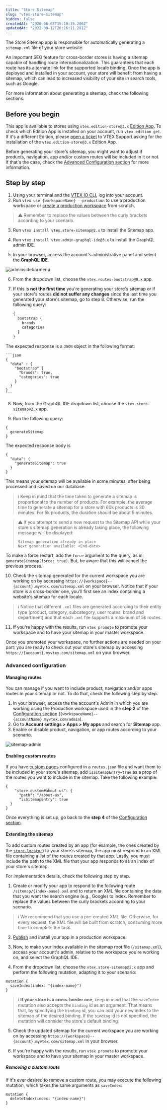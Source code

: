 ```yaml
---
title: "Store Sitemap"
slug: "vtex-store-sitemap"
hidden: false
createdAt: "2020-06-03T15:19:35.206Z"
updatedAt: "2022-08-12T20:16:11.281Z"
---
```

The Store Sitemap app is responsible for automatically generating a `sitemap.xml` file of your store website.

An important SEO feature for cross-border stores is having a sitemap capable of handling route internationalization. This guarantees that each route has its alternate link for the supported locale binding. Once the app is deployed and installed in your account, your store will benefit from having a sitemap, which can lead to increased visibility of your site in search tools, such as Google.

For more information about generating a sitemap, check the following sections.

## Before you begin

This app is available to stores using `vtex.edition-store@3.x` [Edition App](https://developers.vtex.com/docs/guides/vtex-io-documentation-edition-app). To check which Edition App is installed on your account, run `vtex edition get`. If it's a different Edition, please [open a ticket](https://help-tickets.vtex.com/smartlink/sso/login/zendesk) to VTEX Support asking for the installation of the `vtex.edition-store@3.x` Edition App.

Before generating your store's sitemap, you might want to adjust if products, navigation, app and/or custom routes will be included in it or not. If that's the case, check the [Advanced Configuration section](#advanced-configuration) for more information.

## Step by step

1. Using your terminal and the [VTEX IO CLI](https://developers.vtex.com/docs/guides/vtex-io-documentation-vtex-io-cli-installation-and-command-reference), log into your account.
2. Run `vtex use {workspaceName} --production` to use a production workspace or [create a production workspace](https://developers.vtex.com/docs/guides/vtex-io-documentation-creating-a-production-workspace) from scratch.

> ⚠️ Remember to replace the values between the curly brackets according to your scenario.

3. Run `vtex install vtex.store-sitemap@2.x` to install the Sitemap app.

4. Run `vtex install vtex.admin-graphql-ide@3.x` to install the GraphQL admin IDE.
5. In your browser, access the account's administrative panel and select the **GraphQL IDE**.

![adminsidebarmenu](https://cdn.jsdelivr.net/gh/vtexdocs/dev-portal-content@main/images/vtex-store-sitemap-0.png)

6. From the dropdown list, choose the `vtex.routes-bootstrap@0.x` app.
7. If this is **not the first time** you're generating your store's sitemap or if your store's routes **did not suffer any changes** since the last time you generated your store's sitemap, go to step 8. Otherwise, run the following query:

    ```graphql
    {
      bootstrap {
        brands
        categories
      }
    }
    ```

  The expected response is a `JSON` object in the following format:

    ```json
    {
      "data" : {
        "bootstrap" {
          "brands": true,
          "categories": true
        }
      }
    }
    ```

8. Now, from the GraphQL IDE dropdown list, choose the `vtex.store-sitemap@2.x` app.

9. Run the following query:

  ```
  {
    generateSitemap
  }
  ```

  The expected response body is

  ```
  {
    "data": {
      "generateSitemap": true
    }
  }
  ```

  This means your sitemap will be available in some minutes, after being processed and saved on our database.

  > ℹ️ Keep in mind that the time taken to generate a sitemap is proportional to the number of products. For example, the average time to generate a sitemap for a store with 60k products is 30 minutes. For 5k products, the duration should be about 5 minutes.

  > ⚠️ If you attempt to send a new request to the Sitemap API while your store's sitemap generation is already taking place, the following message will be displayed:
  > 
  > ```
  > Sitemap generation already in place
  > Next generation available: <End-date>
  > ```

  To make a force restart, add the `force` argument to the query, as in: `generateSitemap(force: true)`. But, be aware that this will cancel the previous process.

10. Check the sitemap generated for the current workspace you are working on by accessing `https://{workspace}--{account}.myvtex.com/sitemap.xml` on your browser. Notice that if your store is a cross-border one, you'll first see an index containing a website's sitemap for each locale.

  > ℹ️ Notice that different `.xml` files are generated according to their entity type (product, category, subcategory, user routes, brand and department) and that each `.xml` file supports a maximum of 5k routes.

11. If you're happy with the results, run `vtex promote` to promote your workspace and to have your sitemap in your master workspace.

  Once you promoted your workspace, no further actions are needed on your part: you are ready to check out your store's sitemap by accessing `https://{account}.myvtex.com/sitemap.xml` on your browser.

### Advanced configuration

#### Managing routes

You can manage if you want to include product, navigation and/or apps routes in your sitemap or not. To do that, check the following step by step.

1. In your browser, access the the account's Admin in which you are working using the Production workspace used in the **step 2** of the [Configuration section](#configuration) (`{workspaceName}--{accountName}.myvtex.com/admin`).
2. Go to **Account settings > Apps > My apps** and search for **Sitemap** app.
3. Enable or disable product, navigation, or app routes according to your scenario.

  ![sitemap-admin](https://cdn.jsdelivr.net/gh/vtexdocs/dev-portal-content@main/images/vtex-store-sitemap-1.png)

#### Enabling custom routes

If you have [custom pages](https://developers.vtex.com/docs/guides/vtex-io-documentation-creating-a-new-custom-page) configured in a `routes.json` file and want them to be included in your store's sitemap, add `isSitemapEntry=true` as a prop of the routes you want to include in the sitemap. Take the following example:

```
{
    "store.custom#about-us": {
      "path": "/about-us",
      "isSitemapEntry": true
  }
}
```

Once everything is set up, go back to the **step 4** of the [Configuration section](#configuration).

#### Extending the sitemap

To add custom routes created by an app (for example, the ones created by the [`store-locator`](https://github.com/vtex-apps/store-locator)) to your store's sitemap, the app must respond to an XML file containing a list of the routes created by that app. Lastly, you must include the path to the XML file that your app responds to as an index of your store's sitemap.

For implementation details, check the following step by step.

1. Create or modify your app to respond to the following route `/sitemap/{index-name}.xml` and to return an XML file containing the data that you want the search engine (e.g., Google) to index. Remember to replace the values between the curly brackets according to your scenario.

  > ℹ️ We recommend that you use a pre-created XML file. Otherwise, for every request, the XML file will be built from scratch, consuming more time to complete the task.

2. [Publish](https://developers.vtex.com/docs/guides/vtex-io-documentation-publishing-an-app) and install your app in a production workspace.

3. Now, to make your index available in the sitemap root file (`/sitemap.xml`), access your account's admin, relative to the workspace you're working on, and select the GraphQL IDE.

4. From the dropdown list, choose the `vtex.store-sitemap@2.x` app and perform the following mutation, adapting it to your scenario:

  ```gql
  mutation {
    saveIndex(index: "{index-name}")
  }
  ```

  > ℹ️ **If your store is a cross-border one**, keep in mind that the `saveIndex` mutation also accepts the `binding` id as an argument. That means that, by specifying the `binding` id, you can add your new index to the sitemap of the desired binding. If the `binding` id is not specified, the mutation will consider the store's default binding.

5. Check the updated sitemap for the current workspace you are working on by accessing `https://{workspace}--{account}.myvtex.com/sitemap.xml` in your browser.

6. If you're happy with the results, run `vtex promote` to promote your workspace and to have your sitemap in your master workspace.

##### Removing a custom route

If it's ever desired to remove a custom route, you may execute the following mutation, which takes the same arguments as `saveIndex`:

  ```gql
  mutation {
    deleteIndex(index: "{index-name}")
  }
  ```
